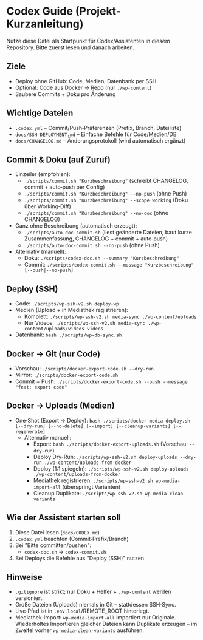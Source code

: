# Codex Guide (Projekt-Kurzanleitung)

Nutze diese Datei als Startpunkt für Codex/Assistenten in diesem Repository. Bitte zuerst lesen und danach arbeiten.

## Ziele
- Deploy ohne GitHub: Code, Medien, Datenbank per SSH
- Optional: Code aus Docker → Repo (nur `./wp-content`)
- Saubere Commits + Doku pro Änderung

## Wichtige Dateien
- `.codex.yml` – Commit/Push‑Präferenzen (Prefix, Branch, Dateiliste)
- `docs/SSH-DEPLOYMENT.md` – Einfache Befehle für Code/Medien/DB
- `docs/CHANGELOG.md` – Änderungsprotokoll (wird automatisch ergänzt)

## Commit & Doku (auf Zuruf)
- Einzeiler (empfohlen):
  - `./scripts/commit.sh "Kurzbeschreibung"`  (schreibt CHANGELOG, commit + auto‑push per Config)
  - `./scripts/commit.sh "Kurzbeschreibung" --no-push`  (ohne Push)
  - `./scripts/commit.sh "Kurzbeschreibung" --scope working`  (Doku über Working‑Diff)
  - `./scripts/commit.sh "Kurzbeschreibung" --no-doc`  (ohne CHANGELOG)
- Ganz ohne Beschreibung (automatisch erzeugt):
  - `./scripts/auto-doc-commit.sh`  (liest geänderte Dateien, baut kurze Zusammenfassung, CHANGELOG + commit + auto‑push)
  - `./scripts/auto-doc-commit.sh --no-push`  (ohne Push)
- Alternativ (manuell):
  - Doku: `./scripts/codex-doc.sh --summary "Kurzbeschreibung"`
  - Commit: `./scripts/codex-commit.sh --message "Kurzbeschreibung" [--push|--no-push]`

## Deploy (SSH)
- Code: `./scripts/wp-ssh-v2.sh deploy-wp`
- Medien (Upload + in Mediathek registrieren):
  - Komplett: `./scripts/wp-ssh-v2.sh media-sync ./wp-content/uploads`
  - Nur Videos: `./scripts/wp-ssh-v2.sh media-sync ./wp-content/uploads/videos videos`
- Datenbank: `bash ./scripts/wp-db-sync.sh`

## Docker → Git (nur Code)
- Vorschau: `./scripts/docker-export-code.sh --dry-run`
- Mirror: `./scripts/docker-export-code.sh`
- Commit + Push: `./scripts/docker-export-code.sh --push --message "feat: export code"`

## Docker → Uploads (Medien)
- One‑Shot (Export → Deploy): `bash ./scripts/docker-media-deploy.sh [--dry-run] [--no-delete] [--import] [--cleanup-variants] [--regenerate]`
  - Alternativ manuell:
    - Export: `bash ./scripts/docker-export-uploads.sh`  (Vorschau: `--dry-run`)
    - Deploy Dry-Run: `./scripts/wp-ssh-v2.sh deploy-uploads --dry-run ./wp-content/uploads-from-docker`
    - Deploy (1:1 spiegeln): `./scripts/wp-ssh-v2.sh deploy-uploads ./wp-content/uploads-from-docker`
    - Mediathek registrieren: `./scripts/wp-ssh-v2.sh wp-media-import-all` (überspringt Varianten)
    - Cleanup Duplikate: `./scripts/wp-ssh-v2.sh wp-media-clean-variants`

## Wie der Assistent starten soll
1) Diese Datei lesen (`docs/CODEX.md`)
2) `.codex.yml` beachten (Commit‑Prefix/Branch)
3) Bei "Bitte committen/pushen":
   - `codex-doc.sh` → `codex-commit.sh`
4) Bei Deploys die Befehle aus "Deploy (SSH)" nutzen

## Hinweise
- `.gitignore` ist strikt; nur Doku + Helfer + `./wp-content` werden versioniert.
- Große Dateien (Uploads) niemals in Git – stattdessen SSH‑Sync.
- Live‑Pfad ist in `.env.local`/REMOTE_ROOT hinterlegt.
- Mediathek‑Import: `wp-media-import-all` importiert nur Originale. Wiederholtes Importieren gleicher Dateien kann Duplikate erzeugen – im Zweifel vorher `wp-media-clean-variants` ausführen.
